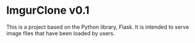 ImgurClone v0.1
================
This is a project based on the Python library, Flask. It is intended to serve image files that have been loaded by users.
